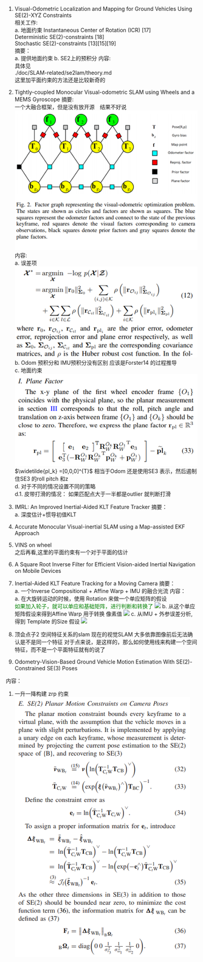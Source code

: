 <!--
 * @Author: Liu Weilong
 * @Date: 2021-01-14 19:49:35
 * @LastEditors: Liu Weilong
 * @LastEditTime: 2021-01-30 18:42:38
 * @FilePath: /3rd-test-learning/doc/paper-21.1.4-21.1.15/reading_doc.md
 * @Description: 
-->


1. Visual-Odometric Localization and Mapping for Ground Vehicles
Using SE(2)-XYZ Constraints<br>
相关工作:<br>
a. 地面约束
Instantaneous Center of Rotation (ICR) [17] <br>
Deterministic SE(2)-constraints [18] <br>
Stochastic SE(2)-constraints [13][15][19]<br>
摘要：<br>
a. 提供地面约束
b. SE2上的预积分
内容:<br>
具体见<br>
./doc/SLAM-related/se2lam/theory.md<br>
这里加平面约束的方法还是比较新奇的


2. Tightly-coupled Monocular Visual-odometric
SLAM using Wheels and a MEMS Gyroscope
摘要:<br>
一个大融合框架，但是没有放开源　结果不好说
![](./picture/1.png)
内容:<br>
a. 误差项
   ![](./picture/2.png)
b. Odom 预积分和 IMU预积分没有区别 应该是Forster14 的过程推导<br>
c. 地面约束
   ![](./picture/3.png)
   $\widetilde{pl_k} =[0,0,0]^{T}$
相当于Odom 还是使用SE3 表示，然后遏制住SE3 的roll pitch 和z <br>
d. 对于不同的情况设置不同的策略 <br>
d.1. 皮带打滑的情况： 如果匹配点大于一半都是outlier 就判断打滑<br>


3. IMRL: An Improved Inertial-Aided KLT Feature Tracker
   摘要： <br>
   a. 深度估计+惯导初值KLT


4. Accurate Monocular Visual-inertial SLAM using a
Map-assisted EKF Approach


5. VINS on wheel<br>
之后再看,这里的平面约束有一个对于平面的估计<br>

6. A Square Root Inverse Filter for Efficient
Vision-aided Inertial Navigation on Mobile Devices


7. Inertial-Aided KLT Feature Tracking for a Moving Camera
   摘要：<br>
   a. 一个Inverse Compositional + Affine Warp + IMU 的融合光流
   内容：<br>
   a. 在大旋转运动的时候，使用 Rotation 来做一个单应矩阵的假设<br>
   <font Color="Green">如果加入轮子，就可以单应和基础矩阵，进行判断和转换了</font>
   ![](4.png)
   b. 从这个单应矩阵假设来得到Affine Warp 用于转换 像素值
   ![](5.png)
   c. 从IMU + 外参误差分析, 得到 Template 的Size 假设
   ![](6.png)

8. 顶会点子2 空间特征关系的slam
   现在的视觉SLAM 大多依靠图像前后无法确认是不是同一个特征
   对于点来说，是这样的，那么如何使用线来构建一个空间特征，而不是一个平面特征就有的说了

9. Odometry-Vision-Based Ground Vehicle Motion
Estimation With SE(2)-Constrained SE(3) Poses<br>

内容：<br>
1. 一升一降构建 zrp 约束
![](./picture/7.png)